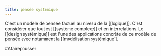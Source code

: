```yaml
---
title: pensée systémique
---
```


C'est un modèle de pensée factuel au niveau de la [[logique]]. C'est considérer que tout est [[système complexe]] et en interrelations.
Le [[design systémique]] est l'une des applications concrète de ce modèle de pensée avec notamment la [[modélisation systémique]].

#Afairepousser 
